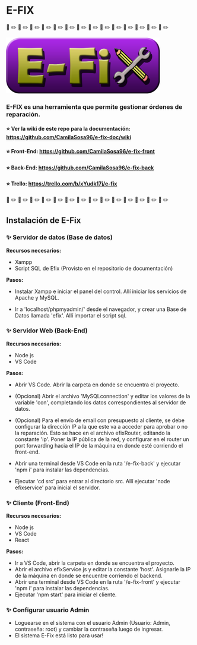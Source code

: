 # E-FIX
:wrench: :pencil2: :wrench: :pencil2: :wrench: :pencil2: :wrench: :pencil2: :wrench: :pencil2: :wrench: :pencil2: :wrench: :pencil2: :wrench: :pencil2: :wrench: :pencil2: :wrench: :pencil2: :wrench: :pencil2: :wrench: :pencil2: :wrench: :pencil2: :wrench: :pencil2:

<img src="./efixlogo.png" height="150">

### E-FIX es una herramienta que permite gestionar órdenes de reparación.

 #### :star: Ver la wiki de este repo para la documentación: https://github.com/CamilaSosa96/e-fix-doc/wiki
 #### :star: Front-End: https://github.com/CamilaSosa96/e-fix-front
 #### :star: Back-End: https://github.com/CamilaSosa96/e-fix-back
 #### :star: Trello: https://trello.com/b/xYudk17j/e-fix

:wrench: :pencil2: :wrench: :pencil2: :wrench: :pencil2: :wrench: :pencil2: :wrench: :pencil2: :wrench: :pencil2: :wrench: :pencil2: :wrench: :pencil2: :wrench: :pencil2: :wrench: :pencil2: :wrench: :pencil2: :wrench: :pencil2: :wrench: :pencil2: :wrench: :pencil2:

 ## Instalación de E-Fix 
 ### :sparkles: Servidor de datos (Base de datos)
 <b>Recursos necesarios:</b>
 * Xampp
 * Script SQL de Efix (Provisto en el repositorio de documentación)

<b>Pasos:</b>
- Instalar Xampp e iniciar el panel del control. Allí iniciar los servicios de Apache y MySQL.

- Ir a 'localhost/phpmyadmin/' desde el navegador, y crear una Base de Datos llamada 'efix'. Allí importar el script sql.

### :sparkles: Servidor Web (Back-End)
<b>Recursos necesarios:</b>
* Node js 
* VS Code

<b>Pasos:</b>
- Abrir VS Code. Abrir la carpeta en donde se encuentra el proyecto. 

- (Opcional) Abrir el archivo 'MySQLconnection' y editar los valores de la variable 'con', completando los datos
correspondientes al servidor de datos.

- (Opcional) Para el envío de email con presupuesto al cliente, se debe configurar la dirección IP a la que este va a acceder para aprobar o no la reparación. Esto se hace en el archivo efixRouter, editando la constante 'ip'. Poner la IP pública de la red, y configurar en el router un port forwarding hacia el IP de la máquina en donde esté corriendo el front-end.

- Abrir una terminal desde VS Code en la ruta '/e-fix-back' y ejecutar 'npm i' para instalar las dependencias.

- Ejecutar 'cd src' para entrar al directorio src. Allí ejecutar 'node efixservice' para inicial el servidor.

### :sparkles: Cliente (Front-End)
<b>Recursos necesarios:</b>
* Node js
* VS Code
* React

<b>Pasos:</b>
- Ir a VS Code, abrir la carpeta en donde se encuentra el proyecto.
- Abrir el archivo efixService.js y editar la constante 'host'. Asignarle la IP de la máquina en donde se encuentre corriendo el backend. 
- Abrir una terminal desde VS Code en la ruta '/e-fix-front' y ejecutar 'npm i' para instalar las dependencias.
- Ejecutar 'npm start' para iniciar el cliente.

### :sparkles: Configurar usuario Admin
- Loguearse en el sistema con el usuario Admin (Usuario: Admin, contraseña: root) y cambiar la contraseña luego de ingresar.
- El sistema E-Fix está listo para usar!


